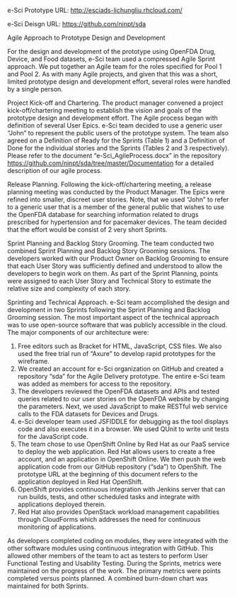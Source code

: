 e-Sci Prototype URL: http://esciads-lichungliu.rhcloud.com/

e-Sci Deisgn URL: https://github.com/ninpt/sda


Agile Approach to Prototype Design and Development

For the design and development of the prototype using OpenFDA Drug, Device, and Food datasets, e-Sci team used a compressed Agile Sprint approach.  We put together an Agile team for the roles specified for Pool 1 and Pool 2. As with many Agile projects, and given that this was a short, limited prototype design and development effort, several roles were handled by a single person.  

Project Kick-off and Chartering.  The product manager convened a project kick-off/chartering meeting to establish the vision and goals of the prototype design and development effort. The Agile process began with definition of several User Epics.  e-Sci team decided to use a generic user “John” to represent the public users of the prototype system. The team also agreed on a Definition of Ready for the Sprints (Table 1) and a Definition of Done for the individual stories and the Sprints (Tables 2 and 3 respectively).  Please refer to the document “e-Sci_AgileProcess.docx” in the repository https://github.com/ninpt/sda/tree/master/Documentation for a detailed description of our agile process.

Release Planning. Following the kick-off/chartering meeting, a release planning meeting was conducted by the Product Manager. The Epics were refined into smaller, discreet user stories.  Note, that we used “John” to refer to a generic user that is a member of the general public that wishes to use the OpenFDA database for searching information related to drugs prescribed for hypertension and for pacemaker devices.  The team decided that the effort would be consist of 2 very short Sprints.

Sprint Planning and Backlog Story Grooming.  The team conducted two combined Sprint Planning and Backlog Story Grooming sessions.  The developers worked with our Product Owner on Backlog Grooming to ensure that each User Story was sufficiently defined and understood to allow the developers to begin work on them.  As part of the Sprint Planning, points were assigned to each User Story and Technical Story to estimate the relative size and complexity of each story.

Sprinting and Technical Approach.  e-Sci team accomplished the design and development in two Sprints following the Sprint Planning and Backlog Grooming session.  The most important aspect of the technical approach was to use open-source software that was publicly accessible in the cloud. The major components of our architecture were:
1)	Free editors such as Bracket for HTML, JavaScript, CSS files. We also used the free trial run of “Axure” to develop rapid prototypes for the wireframe.
2)	We created an account for e-Sci organization on GitHub and created a repository “sda” for the Agile Delivery prototype. The entire e-Sci team was added as members for access to the repository.
3)	The developers reviewed the OpenFDA datasets and APIs and tested queries related to our user stories on the OpenFDA website by changing the parameters. Next, we used JavaScript to make RESTful web service calls to the FDA datasets for Devices and Drugs.
4)	e-Sci developer team used JSFIDDLE for debugging as the tool displays code and also executes it in a browser. We used QUnit to write unit tests for the JavaScript code.
5)	The team chose to use OpenShift Online by Red Hat as our PaaS service to deploy the web application. Red Hat allows users to create a free account, and an application in OpenShift Online. We then push the web application code from our GitHub repository (“sda”) to OpenShift. The prototype URL at the beginning of this document refers to the application deployed in Red Hat OpenShift.
6)	OpenShift provides continuous integration with Jenkins server that can run builds, tests, and other scheduled tasks and integrate with applications deployed therein.
7)	Red Hat also provides OpenStack workload management capabilities through CloudForms which addresses the need for continuous monitoring of applications.

As developers completed coding on modules, they were integrated with the other software modules using continuous integration with GitHub.  This allowed other members of the team to act as testers to perform User Functional Testing and Usability Testing.
During the Sprints, metrics were maintained on the progress of the work.  The primary metrics were points completed versus points planned.  A combined burn-down chart was maintained for both Sprints. 

